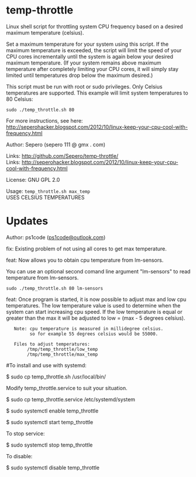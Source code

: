 temp-throttle
=============

Linux shell script for throttling system CPU frequency based on a desired maximum temperature (celsius).

Set a maximum temperature for your system using this script. If the maximum temperature is exceeded, the script will limit the speed of your CPU cores incrementally until the system is again below your desired maximum temperature. (If your system remains above maximum temperature after completely limiting your CPU cores, it will simply stay limited until temperatures drop below the maximum desired.)


This script must be run with root or sudo privileges. Only Celsius temperatures are supported. This example will limit system temperatures to 80 Celsius:

    sudo ./temp_throttle.sh 80


For more instructions, see here:  
http://seperohacker.blogspot.com/2012/10/linux-keep-your-cpu-cool-with-frequency.html


Author: Sepero (sepero 111 @ gmx . com)

Links: http://github.com/Sepero/temp-throttle/  
Links: http://seperohacker.blogspot.com/2012/10/linux-keep-your-cpu-cool-with-frequency.html  

License: GNU GPL 2.0

Usage: `temp_throttle.sh max_temp`  
USES CELSIUS TEMPERATURES 

Updates
=======

Author: ps1code (ps1code@outlook.com)

fix:  Existing problem of not using all cores to get max temperature. 

feat:  Now allows you to obtain cpu temperature from lm-sensors.

You can use an optional second comand line argument "lm-sensors" to read
temperature from lm-sensors.

	sudo ./temp_throttle.sh 80 lm-sensors

feat:  Once program is started, it is now possible to adjust max and 
       low cpu temperatures.  The low temperature value is used to determine
       when the system can start increasing cpu speed.  If the low
       temperature is equal or greater than the max it will be adjusted
       to low = (max - 5 degrees celsius).

       Note: cpu temperature is measured in millidegree celsius.
             so for example 55 degrees celsius would be 55000.

       Files to adjust temperatures:
            /tmp/temp_throttle/low_temp
            /tmp/temp_throttle/max_temp


#To install and use with systemd:


$ sudo cp temp_throttle.sh /usr/local/bin/

Modify temp_throttle.service to suit your situation.

$ sudo cp temp_throttle.service /etc/systemd/system

$ sudo systemctl enable temp_throttle

$ sudo systemctl start temp_throttle

To stop service:

$ sudo systemctl stop temp_throttle

To disable:

$ sudo systemctl disable temp_throttle
